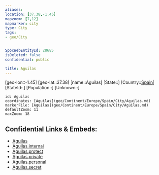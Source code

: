 ```yaml
---
aliases: 
location: [37.38,-1.45]
mapzoom: [7,12] 
mapmarker: city 
type: City
tags:
- geo/City


SpocWebEntityId: 28685
isDeleted: false
confidential: public

title: Aguilas
---
```

[geo-lon::-1.45]
[geo-lat::37.38]
[name::Aguilas]
[State::]
[Country::[Spain](geo/Continent/Europe/Spain.md)]
[StateId::]
[Population::]
[Unknown::]


```leaflet
id: Aguilas
coordinates: [Aguilas](geo/Continent/Europe/Spain/City/Aguilas.md)
markerFile: [Aguilas](geo/Continent/Europe/Spain/City/Aguilas.md)
defaultZoom: 11 
maxZoom: 18
```


## Confidential Links & Embeds: 
- [Aguilas](../../../../../../_public/geo/Continent/Europe/Spain/City/Aguilas.md) 
- [Aguilas.internal](../../../../../../_internal/geo/Continent/Europe/Spain/City/Aguilas.internal.md) 
- [Aguilas.protect](../../../../../../_protect/geo/Continent/Europe/Spain/City/Aguilas.protect.md) 
- [Aguilas.private](../../../../../../_private/geo/Continent/Europe/Spain/City/Aguilas.private.md) 
- [Aguilas.personal](../../../../../../_personal/geo/Continent/Europe/Spain/City/Aguilas.personal.md) 
- [Aguilas.secret](../../../../../../_secret/geo/Continent/Europe/Spain/City/Aguilas.secret.md) 
